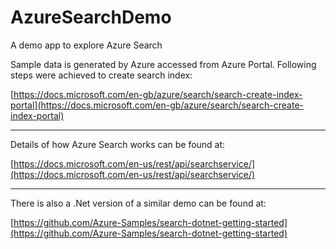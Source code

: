 # AzureSearchDemo
A demo app to explore Azure Search

Sample data is generated by Azure accessed from Azure Portal. 
Following steps were achieved to create search index:

[https://docs.microsoft.com/en-gb/azure/search/search-create-index-portal](https://docs.microsoft.com/en-gb/azure/search/search-create-index-portal)

***

Details of how Azure Search works can be found at:

[https://docs.microsoft.com/en-us/rest/api/searchservice/](https://docs.microsoft.com/en-us/rest/api/searchservice/)

***

There is also a .Net version of a similar demo can be found at:

[https://github.com/Azure-Samples/search-dotnet-getting-started](https://github.com/Azure-Samples/search-dotnet-getting-started)




